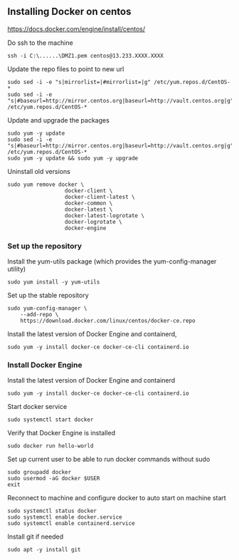 ## Installing Docker on centos
https://docs.docker.com/engine/install/centos/

Do ssh to the machine
```
ssh -i C:\......\DMZ1.pem centos@13.233.XXXX.XXXX
```

Update the repo files to point to new url
```
sudo sed -i -e "s|mirrorlist=|#mirrorlist=|g" /etc/yum.repos.d/CentOS-*
sudo sed -i -e "s|#baseurl=http://mirror.centos.org|baseurl=http://vault.centos.org|g" /etc/yum.repos.d/CentOS-*
```

Update and upgrade the packages
```
sudo yum -y update
sudo sed -i -e "s|#baseurl=http://mirror.centos.org|baseurl=http://vault.centos.org|g" /etc/yum.repos.d/CentOS-*
sudo yum -y update && sudo yum -y upgrade
```

Uninstall old versions
```
sudo yum remove docker \
                  docker-client \
                  docker-client-latest \
                  docker-common \
                  docker-latest \
                  docker-latest-logrotate \
                  docker-logrotate \
                  docker-engine
```

### Set up the repository
Install the yum-utils package (which provides the yum-config-manager utility)
```
sudo yum install -y yum-utils
```

Set up the stable repository
```
sudo yum-config-manager \
    --add-repo \
    https://download.docker.com/linux/centos/docker-ce.repo
```

Install the latest version of Docker Engine and containerd,
```
sudo yum -y install docker-ce docker-ce-cli containerd.io
```

### Install Docker Engine

Install the latest version of Docker Engine and containerd
```
sudo yum -y install docker-ce docker-ce-cli containerd.io
```

Start docker service
```
sudo systemctl start docker
```

Verify that Docker Engine is installed
```
sudo docker run hello-world
```

Set up current user to be able to run docker commands without sudo
```
sudo groupadd docker
sudo usermod -aG docker $USER
exit
```

Reconnect to machine and configure docker to auto start on machine start
```
sudo systemctl status docker
sudo systemctl enable docker.service
sudo systemctl enable containerd.service
```

Install git if needed
```
sudo apt -y install git
```


